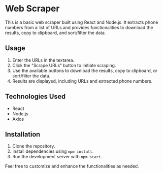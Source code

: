 # Web Scraper

This is a basic web scraper built using React and Node.js. It extracts phone numbers from a list of URLs and provides functionalities to download the results, copy to clipboard, and sort/filter the data.

## Usage

1. Enter the URLs in the textarea.
2. Click the "Scrape URLs" button to initiate scraping.
3. Use the available buttons to download the results, copy to clipboard, or sort/filter the data.
4. Results are displayed, including URLs and extracted phone numbers.

## Technologies Used

- React
- Node.js
- Axios

## Installation

1. Clone the repository.
2. Install dependencies using `npm install`.
3. Run the development server with `npm start`.

Feel free to customize and enhance the functionalities as needed.
